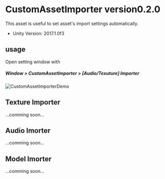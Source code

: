 # CustomAssetImporter version0.2.0
This asset is useful to set asset's import settings automatically.
* Unity Version: 2017.1.0f3

## usage
Open setting window with
##### Window > CustomAssetImporter > [Audio/Texuture] Importer

![CustomAssetImporterDemo](https://github.com/charcolle/CustomAssetImporter/blob/master/DescFiles/CustomAssetImporter.gif?raw=true)

## Texture Importer
...comming soon...
## Audio Imorter
...comming soon...
## Model Imorter
...comming soon...
